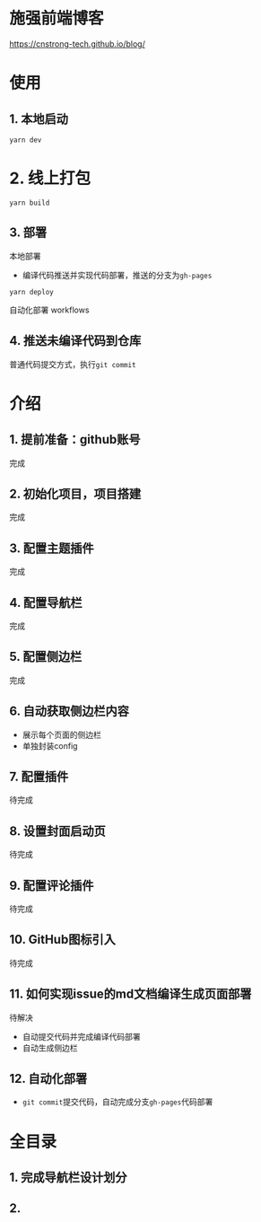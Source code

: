 # 施强前端博客

https://cnstrong-tech.github.io/blog/


# 使用
## 1. 本地启动
```shell
yarn dev
```

# 2. 线上打包
```shell
yarn build
```

## 3. 部署

本地部署
- 编译代码推送并实现代码部署，推送的分支为`gh-pages`
```shell
yarn deploy
```

自动化部署
workflows

## 4. 推送未编译代码到仓库
普通代码提交方式，执行`git commit` 


# 介绍
## 1. 提前准备：github账号
完成

##  2. 初始化项目，项目搭建
完成

## 3. 配置主题插件
完成

## 4. 配置导航栏
完成

## 5. 配置侧边栏
完成
## 6. 自动获取侧边栏内容
  - 展示每个页面的侧边栏
  - 单独封装config
  
## 7. 配置插件
待完成
## 8. 设置封面启动页
待完成
## 9. 配置评论插件
待完成

##  10. GitHub图标引入
待完成

## 11. 如何实现issue的md文档编译生成页面部署
待解决
- 自动提交代码并完成编译代码部署
- 自动生成侧边栏

## 12. 自动化部署
- `git commit`提交代码，自动完成分支`gh-pages`代码部署


# 全目录

## 1. 完成导航栏设计划分


## 2. 